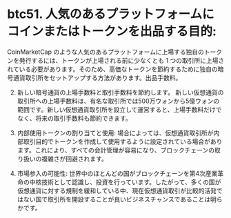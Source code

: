 # btc51. 人気のあるプラットフォームにコインまたはトークンを出品する目的:
CoinMarketCap のような人気のあるプラットフォームに上場する独自のトークンを発行するには、トークンが上場される前に少なくとも 1 つの取引所に上場されている必要があります。そのため、高価なトークンを節約するために独自の暗号通貨取引所をセットアップする方法があります。出品手数料。

2. 新しい暗号通貨の上場手数料と取引手数料を節約します。
新しい仮想通貨の取引所への上場手数料は、有名な取引所では500万ウォンから5億ウォンの範囲です。新しい仮想通貨取引所を設立して運営すると、上場手数料だけでなく、将来の取引手数料も節約できます。

3. 内部使用トークンの割り当てと使用:
場合によっては、仮想通貨取引所が内部取引目的でトークンを作成して使用するように設定されている場合があります。これにより、すべての会計管理が容易になり、ブロックチェーンの取り扱いの複雑さが回避されます。

4. 市場参入の可能性:
世界中のほとんどの国がブロックチェーンを第4次産業革命の中核技術として認識し、投資を行っています。したがって、多くの国が仮想通貨に対する規制を緩和している中、現在仮想通貨取引が比較的活発ではない国で取引所を開設することが良いビジネスチャンスであることは明らかです。
